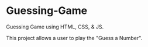 # Guessing-Game
Guessing Game using HTML, CSS, &amp; JS.

This project allows a user to play the "Guess a Number".
